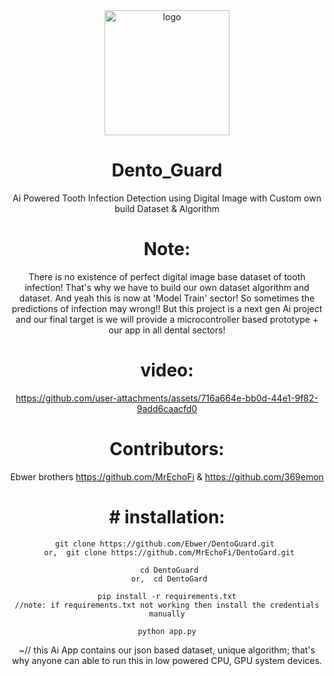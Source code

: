 <div align="center">

  <img src="https://static.vecteezy.com/system/resources/thumbnails/027/809/549/small_2x/tooth-with-blue-background-3d-rendering-photo.jpg" alt="logo" width="200" height="auto" />
  <h1>Dento_Guard</h1>
   
  <p>
   Ai Powered Tooth Infection Detection using Digital Image with Custom own build Dataset & Algorithm 
  </p>

# Note:
  There is no existence of perfect digital image base dataset of tooth infection! That's why we have to build our own dataset algorithm and dataset. And yeah this is now at 'Model Train' sector! So sometimes the predictions of infection may wrong!!
  But this project is a next gen Ai project and our final target is we will provide a microcontroller based prototype + our app in all dental sectors! 
# video:


https://github.com/user-attachments/assets/716a664e-bb0d-44e1-9f82-9add6caacfd0

# Contributors:
  Ebwer brothers
   https://github.com/MrEchoFi & https://github.com/369emon
# # installation:
     git clone https://github.com/Ebwer/DentoGuard.git  
     or,  git clone https://github.com/MrEchoFi/DentoGard.git
 
     cd DentoGuard
     or,  cd DentoGard

    pip install -r requirements.txt
    //note: if requirements.txt not working then install the credentials manually

    python app.py

~// this Ai App contains our json based dataset, unique algorithm; that's why anyone can able to run this in low powered CPU, GPU system devices.  
